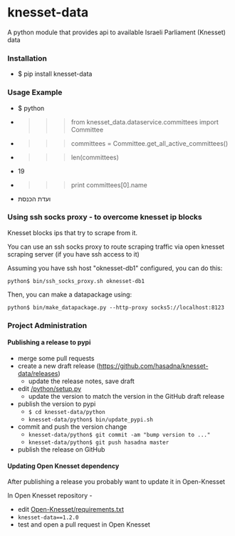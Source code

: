 knesset-data
============

A python module that provides api to available Israeli Parliament (Knesset) data

### Installation
* $ pip install knesset-data

### Usage Example
* $ python
* >>> from knesset_data.dataservice.committees import Committee
* >>> committees = Committee.get_all_active_committees()
* >>> len(committees)
* 19
* >>> print committees[0].name
* ועדת הכנסת

### Using ssh socks proxy - to overcome knesset ip blocks

Knesset blocks ips that try to scrape from it.

You can use an ssh socks proxy to route scraping traffic via open knesset scraping server (if you have ssh access to it)

Assuming you have ssh host "oknesset-db1" configured, you can do this:

```
python$ bin/ssh_socks_proxy.sh oknesset-db1
```

Then, you can make a datapackage using:

```
python$ bin/make_datapackage.py --http-proxy socks5://localhost:8123
```

### Project Administration

#### Publishing a release to pypi

* merge some pull requests
* create a new draft release (https://github.com/hasadna/knesset-data/releases)
  * update the release notes, save draft
* edit [/python/setup.py](/python/setup.py)
  * update the version to match the version in the GitHub draft release
* publish the version to pypi
  * `$ cd knesset-data/python`
  * `knesset-data/python$ bin/update_pypi.sh`
* commit and push the version change
  * `knesset-data/python$ git commit -am "bump version to ..."`
  * `knesset-data/python$ git push hasadna master`
* publish the release on GitHub

#### Updating Open Knesset dependency

After publishing a release you probably want to update it in Open-Knesset

In Open Knesset repository -

* edit [Open-Knesset/requirements.txt](https://github.com/hasadna/Open-Knesset/blob/master/requirements.txt)
* `knesset-data==1.2.0`
* test and open a pull request in Open Knesset

